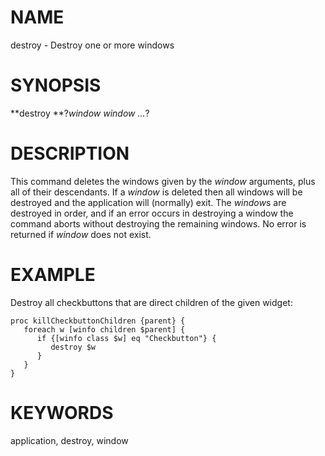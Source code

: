 # NAME

destroy - Destroy one or more windows

# SYNOPSIS

**destroy **?*window window \...*?

# DESCRIPTION

This command deletes the windows given by the *window* arguments, plus
all of their descendants. If a *window* is deleted then all windows will
be destroyed and the application will (normally) exit. The *window*s are
destroyed in order, and if an error occurs in destroying a window the
command aborts without destroying the remaining windows. No error is
returned if *window* does not exist.

# EXAMPLE

Destroy all checkbuttons that are direct children of the given widget:

    proc killCheckbuttonChildren {parent} {
       foreach w [winfo children $parent] {
          if {[winfo class $w] eq "Checkbutton"} {
             destroy $w
          }
       }
    }

# KEYWORDS

application, destroy, window

<!---
Copyright (c) 1990 The Regents of the University of California
Copyright (c) 1994-1996 Sun Microsystems, Inc
-->

